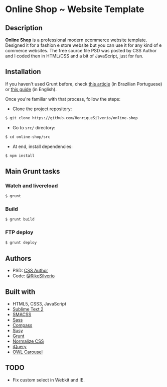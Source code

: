 # Online Shop ~ Website Template


## Description

**Online Shop** is a professional modern ecommerce website template. Designed it for a fashion e store website but you can use it for any kind of e commerce websites. The free source file PSD was posted by CSS Author and I coded then in HTML/CSS and a bit of JavaScript, just for fun.


## Installation

If you haven't used Grunt before, check [this article](http://blog.henriquesilverio.com/javascript-e-jquery/grunt-js-automatize-tarefas-e-otimize-o-seu-workflow/) (in Brazilian Portuguese) or [this guide](http://gruntjs.com/getting-started) (in English).

Once you're familiar with that process, follow the steps:

- Clone the project repository:

``` bash
$ git clone https://github.com/HenriqueSilverio/online-shop
```

- Go to `src/` directory:

``` bash
$ cd online-shop/src
```

- At end, install dependencies:

``` bash
$ npm install
```


## Main Grunt tasks

### Watch and livereload

``` bash
$ grunt
```

### Build

``` bash
$ grunt build
```

### FTP deploy 

``` bash
$ grunt deploy
```


## Authors

* PSD: [CSS Author](http://www.cssauthor.com/free-online-shop-website-template/)
* Code: [@RikeSilverio](http://www.twitter.com/RikeSilverio/)


## Built with

* HTML5, CSS3, JavaScript
* [Sublime Text 2](http://sublimetext.com/)
* [SMACSS](http://smacss.com/)
* [Sass](http://sass-lang.com/)
* [Compass](http://compass-style.org/)
* [Susy](http://susy.oddbird.net/)
* [Grunt](http://gruntjs.com/)
* [Normalize CSS](http://necolas.github.io/normalize.css/)
* [jQuery](http://jquery.com/)
* [OWL Carousel](http://owlgraphic.com/owlcarousel/)


## TODO

* Fix custom select in Webkit and IE.